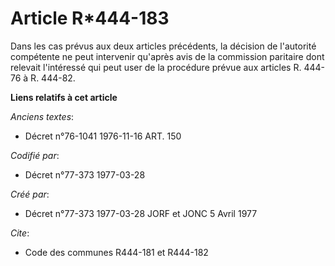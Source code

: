 # Article R*444-183

Dans les cas prévus aux deux articles précédents, la décision de l'autorité compétente ne peut intervenir qu'après avis de la
commission paritaire dont relevait l'intéressé qui peut user de la procédure prévue aux articles R. 444-76 à R. 444-82.

**Liens relatifs à cet article**

_Anciens textes_:

  - Décret n°76-1041 1976-11-16 ART. 150

_Codifié par_:

  - Décret n°77-373 1977-03-28

_Créé par_:

  - Décret n°77-373 1977-03-28 JORF et JONC 5 Avril 1977

_Cite_:

  - Code des communes R444-181 et R444-182
